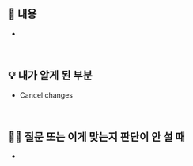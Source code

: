 ## 📌 내용
<!-- 하고 싶은 말 자유롭게 -->
- 

<br />

## 💡 내가 알게 된 부분
<!-- 새롭게 알게 된 부분 (참고한 링크라도 공유하자잉) -->
- Cancel changes

<br />

## 👊🏼 질문 또는 이게 맞는지 판단이 안 설 때
<!-- 같이 고민해보자고!  -->
- 
